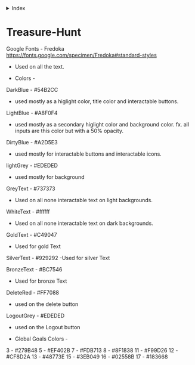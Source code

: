<details>
  <summary>Index</summary>
  <ol>
    <li>
      <a href="#treasure-hunt">Treasure-Hunt</a>
    </li>
  </ol>
</details>

# Treasure-Hunt

Google Fonts - Fredoka
https://fonts.google.com/specimen/Fredoka#standard-styles
- Used on all the text.


- Colors -

DarkBlue - #54B2CC
- used mostly as a higlight color, title color and interactable buttons.

LightBlue - #A8F0F4
- used mostly as a secondary higlight color and background color. fx. all inputs are this color but with a 50% opacity.

DirtyBlue - #A2D5E3
- used mostly for interactable buttons and interactable icons.

lightGrey - #EDEDED
- used mostly for background

GreyText - #737373
- Used on all none interactable text on light backgrounds.

WhiteText - #ffffff
- Used on all none interactable text on dark backgrounds.

GoldText - #C49047
- Used for gold Text

SilverText - #929292
-Used for silver Text

BronzeText - #BC7546
- Used for bronze Text

DeleteRed - #FF7088
- used on the delete button

LogoutGrey - #EDEDED
- used on the Logout button


- Global Goals Colors -

3 - #279B48
5 - #EF402B
7 - #FDB713
8 - #8F1838
11 - #F99D26
12 - #CF8D2A
13 - #48773E
15 - #3EB049
16 - #02558B
17 - #183668
